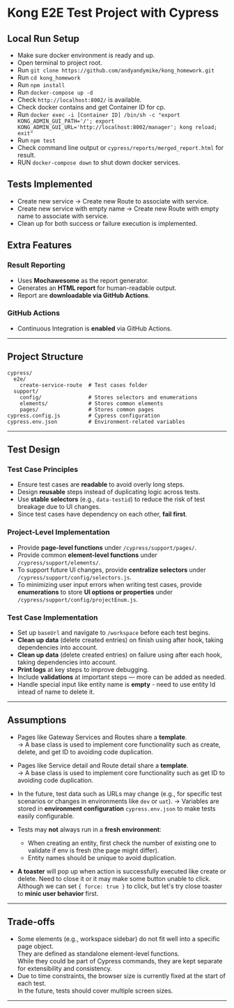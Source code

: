 # Kong E2E Test Project with Cypress

## Local Run Setup
- Make sure docker environment is ready and up.
- Open terminal to project root.
- Run `git clone https://github.com/andyandymike/kong_homework.git`
- Run `cd kong_homework`
- Run `npm install`
- Run `docker-compose up -d`
- Check `http://localhost:8002/` is available.
- Check docker contains and get Container ID for cp.
- Run `docker exec -i [Container ID] /bin/sh -c "export KONG_ADMIN_GUI_PATH='/'; export KONG_ADMIN_GUI_URL='http://localhost:8002/manager'; kong reload; exit"`
- Run `npm test` 
- Check command line output or `cypress/reports/merged_report.html` for result.
- RUN `docker-compose down` to shut down docker services.

## Tests Implemented
- Create new service -> Create new Route to associate with service.
- Create new service with empty name -> Create new Route with empty name to associate with service.
- Clean up for both success or failure execution is implemented.

## Extra Features

### Result Reporting
- Uses **Mochawesome** as the report generator.
- Generates an **HTML report** for human-readable output.
- Report are **downloadable via GitHub Actions**.

### GitHub Actions
- Continuous Integration is **enabled** via GitHub Actions.

---

## Project Structure

```
cypress/
  e2e/
    create-service-route  # Test cases folder
  support/
    config/               # Stores selectors and enumerations
    elements/             # Stores common elements
    pages/                # Stores common pages
cypress.config.js         # Cypress configuration
cypress.env.json          # Environment-related variables
```

---

## Test Design

### Test Case Principles
- Ensure test cases are **readable** to avoid overly long steps.
- Design **reusable** steps instead of duplicating logic across tests.
- Use **stable selectors** (e.g., `data-testid`) to reduce the risk of test breakage due to UI changes.
- Since test cases have dependency on each other, **fail first**.

### Project-Level Implementation
- Provide **page-level functions** under `/cypress/support/pages/`.
- Provide common **element-level functions** under `/cypress/support/elements/`.
- To support future UI changes, provide **centralize selectors** under `/cypress/support/config/selectors.js`.
- To minimizing user input errors when writing test cases, provide **enumerations** to store **UI options or properties** under `/cypress/support/config/projectEnum.js`.

### Test Case Implementation
- Set up `baseUrl` and navigate to `/workspace` before each test begins.
- **Clean up data** (delete created entries) on finish using after hook, taking dependencies into account.
- **Clean up data** (delete created entries) on failure using after each hook, taking dependencies into account.
- **Print logs** at key steps to improve debugging.
- Include **validations** at important steps — more can be added as needed.
- Handle special input like entity name is **empty** - need to use entity Id intead of name to delete it.

---

## Assumptions

- Pages like Gateway Services and Routes share a **template**.  
  → A base class is used to implement core functionality such as create, delete, and get ID to avoiding code duplication.

- Pages like Service detail and Route detail share a **template**.  
  → A base class is used to implement core functionality such as get ID to avoiding code duplication.

- In the future, test data such as URLs may change (e.g., for specific test scenarios or changes in environments like `dev` or `uat`).
  → Variables are stored in **environment configuration** `cypress.env.json` to make tests easily configurable.

- Tests may **not** always run in a **fresh environment**:
  - When creating an entity, first check the number of existing one to validate if env is fresh (the page might differ).
  - Entity names should be unique to avoid duplication.
- **A toaster** will pop up when action is successfully executed like create or delete. Need to close it or it may make some button unable to click.<br>
Although we can set `{ force: true }` to click, but let's try close toaster to **minic user behavior** first.

---

## Trade-offs

- Some elements (e.g., workspace sidebar) do not fit well into a specific page object.<br>
They are defined as standalone element-level functions.<br>
While they could be part of Cypress commands, they are kept separate for extensibility and consistency.
- Due to time constraints, the browser size is currently fixed at the start of each test.<br>
In the future, tests should cover multiple screen sizes.

---
